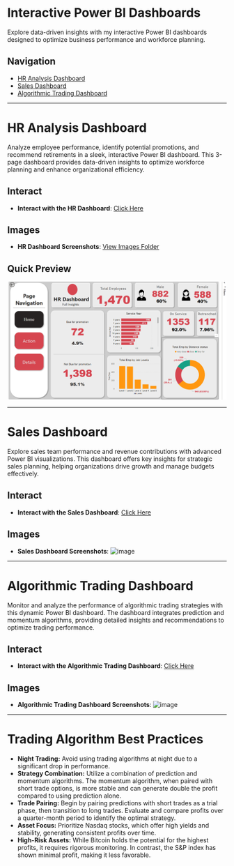 # Interactive Power BI Dashboards

Explore data-driven insights with my interactive Power BI dashboards designed to optimize business performance and workforce planning.

## **Navigation**
- [HR Analysis Dashboard](#hr-analysis-dashboard)
- [Sales Dashboard](#sales-dashboard)
- [Algorithmic Trading Dashboard](#algorithmic-trading-dashboard)

---

# HR Analysis Dashboard

Analyze employee performance, identify potential promotions, and recommend retirements in a sleek, interactive Power BI dashboard. This 3-page dashboard provides data-driven insights to optimize workforce planning and enhance organizational efficiency.

## **Interact**
- **Interact with the HR Dashboard**: [Click Here](https://app.powerbi.com/view?r=eyJrIjoiNzU4YTZlOWQtYmNkMC00NTk4LWFhZGYtZmE1Mzc2M2NkNzNkIiwidCI6IjEyMDEyODFkLTIxNzgtNGE5My05M2E2LTZjNzEwMGI1NzkzYSIsImMiOjF9)

## **Images**
- **HR Dashboard Screenshots**: [View Images Folder](https://github.com/mahmoud25112/Interactive-Data-Visualizations/tree/main/Images)

## **Quick Preview**
![HR Dashboard Preview](https://github.com/mahmoud25112/Interactive-Data-Visualizations/blob/main/Images/HR_Dashboard_Home.png)

---

# Sales Dashboard

Explore sales team performance and revenue contributions with advanced Power BI visualizations. This dashboard offers key insights for strategic sales planning, helping organizations drive growth and manage budgets effectively.

## **Interact**
- **Interact with the Sales Dashboard**: [Click Here](https://app.powerbi.com/view?r=eyJrIjoiZmRhMTdlZDQtMGY1Ny00NmUyLWE5ZWUtZGUyOWY1Nzk0ZGRkIiwidCI6IjEyMDEyODFkLTIxNzgtNGE5My05M2E2LTZjNzEwMGI1NzkzYSIsImMiOjF9)

## **Images**
- **Sales Dashboard Screenshots**: ![image](https://github.com/user-attachments/assets/23f4d5ce-db7b-4048-aff3-29ec7b736d6b)



---

# Algorithmic Trading Dashboard

Monitor and analyze the performance of algorithmic trading strategies with this dynamic Power BI dashboard. The dashboard integrates prediction and momentum algorithms, providing detailed insights and recommendations to optimize trading performance.

## **Interact**
- **Interact with the Algorithmic Trading Dashboard**: [Click Here](https://app.powerbi.com/view?r=eyJrIjoiYTlmYmY0MTItMTYwMC00ZjRiLTlhNjQtMDBmM2JiZTgxZTgxIiwidCI6IjEyMDEyODFkLTIxNzgtNGE5My05M2E2LTZjNzEwMGI1NzkzYSIsImMiOjF9)

## **Images**
- **Algorithmic Trading Dashboard Screenshots**: ![image](https://github.com/user-attachments/assets/587c7cbb-5c22-4dde-acec-6ac89ac329f0)


---

# Trading Algorithm Best Practices

- **Night Trading:** Avoid using trading algorithms at night due to a significant drop in performance.
- **Strategy Combination:** Utilize a combination of prediction and momentum algorithms. The momentum algorithm, when paired with short trade options, is more stable and can generate double the profit compared to using prediction alone.
- **Trade Pairing:** Begin by pairing predictions with short trades as a trial phase, then transition to long trades. Evaluate and compare profits over a quarter-month period to identify the optimal strategy.
- **Asset Focus:** Prioritize Nasdaq stocks, which offer high yields and stability, generating consistent profits over time.
- **High-Risk Assets:** While Bitcoin holds the potential for the highest profits, it requires rigorous monitoring. In contrast, the S&P index has shown minimal profit, making it less favorable.

